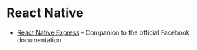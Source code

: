 # React Native

* [React Native Express](http://www.reactnativeexpress.com) - Companion to the official Facebook documentation
